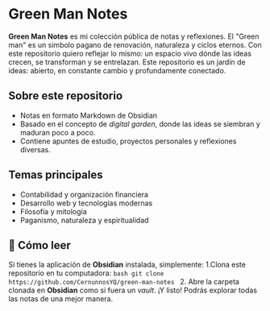 # Green Man Notes

**Green Man Notes** es mi colección pública de notas y reflexiones.
El "Green man" es un simbolo pagano de renovación, naturaleza y ciclos eternos. Con este repositorio quiero reflejar lo mismo: un espacio vivo dónde las ideas crecen, se transforman y se entrelazan.
Este repositorio es un jardín de ideas: abierto, en constante cambio y profundamente conectado.
## Sobre este repositorio
- Notas en formato Markdown de Obsidian
- Basado en el concepto de *digital garden*, donde las ideas se siembran y maduran poco a poco.
- Contiene apuntes de estudio, proyectos personales y reflexiones diversas.
## Temas principales
- Contabilidad y organización financiera
- Desarrollo web y tecnologías modernas
- Filosofía y mitología
- Paganismo, naturaleza y espiritualidad
## 📖 Cómo leer
Si tienes la aplicación de **Obsidian** instalada, simplemente:
	1.Clona este repositorio en tu computadora:
	```bash
	git clone https://github.com/CernunnosYQ/green-man-notes
	```
	2. Abre la carpeta clonada en **Obsidian** como si fuera un *vault*.
¡Y listo! Podrás explorar todas las notas de una mejor manera.
